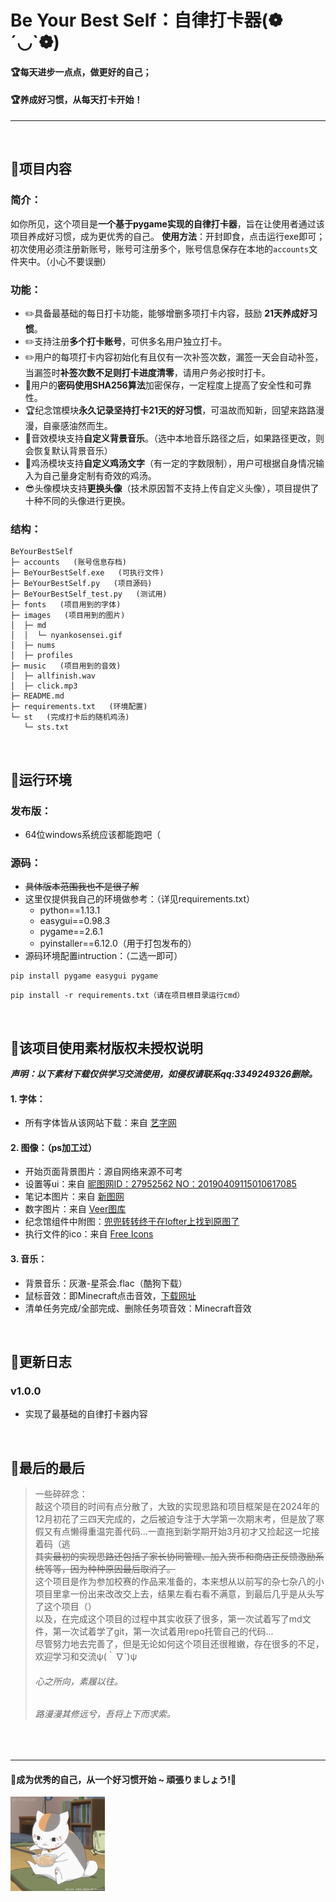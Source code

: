 # Be Your Best Self：自律打卡器(❁´◡`❁)
#### 🏆每天进步一点点，做更好的自己；
#### 🏆养成好习惯，从每天打卡开始！

***

<br/>

## 🎈项目内容
### 简介：
如你所见，这个项目是**一个基于pygame实现的自律打卡器**，旨在让使用者通过该项目养成好习惯，成为更优秀的自己。
**使用方法**：开封即食，点击运行exe即可；初次使用必须注册新账号，账号可注册多个，账号信息保存在本地的`accounts`文件夹中。（小心不要误删）
### 功能：
- ✏️具备最基础的每日打卡功能，能够增删多项打卡内容，鼓励 **21天养成好习惯**。
- ✏️支持注册**多个打卡账号**，可供多名用户独立打卡。
- ✏️用户的每项打卡内容初始化有且仅有一次补签次数，漏签一天会自动补签，当漏签时**补签次数不足则打卡进度清零**，请用户务必按时打卡。
- 🔐用户的**密码使用SHA256算法**加密保存，一定程度上提高了安全性和可靠性。
- 🏆纪念馆模块**永久记录坚持打卡21天的好习惯**，可温故而知新，回望来路路漫漫，自豪感油然而生。
- 🎵音效模块支持**自定义背景音乐**。（选中本地音乐路径之后，如果路径更改，则会恢复默认背景音乐）
- 📒鸡汤模块支持**自定义鸡汤文字**（有一定的字数限制），用户可根据自身情况输入为自己量身定制有奇效的鸡汤。
- 😎头像模块支持**更换头像**（技术原因暂不支持上传自定义头像），项目提供了十种不同的头像进行更换。
### 结构：
```
BeYourBestSelf
├─ accounts   (账号信息存档)
├─ BeYourBestSelf.exe   (可执行文件)
├─ BeYourBestSelf.py   (项目源码)
├─ BeYourBestSelf_test.py   (测试用)
├─ fonts   (项目用到的字体)
├─ images   (项目用到的图片)
│  ├─ md
│  │  └─ nyankosensei.gif
│  ├─ nums
│  ├─ profiles
├─ music   (项目用到的音效)
│  ├─ allfinish.wav
│  ├─ click.mp3
├─ README.md
├─ requirements.txt   (环境配置)
└─ st   (完成打卡后的随机鸡汤)
   └─ sts.txt

```

<br/>

## 🎈运行环境
### 发布版：
- 64位windows系统应该都能跑吧（
### 源码：<p id="here"></p>
- ~~具体版本范围我也不是很了解~~ 
- 这里仅提供我自己的环境做参考：（详见requirements.txt）
  - python==1.13.1
  - easygui==0.98.3
  - pygame==2.6.1
  - pyinstaller==6.12.0（用于打包发布的）
- 源码环境配置intruction：（二选一即可）
```plain
pip install pygame easygui pygame
```
```plain
pip install -r requirements.txt（请在项目根目录运行cmd）
```

<br/>

## 🎈该项目使用素材版权未授权说明
***声明：以下素材下载仅供学习交流使用，如侵权请联系qq:3349249326删除。***
#### 1. 字体：
- 所有字体皆从该网站下载：来自 [艺字网](https://www.yishuzi.cn/)

#### 2. 图像：（ps加工过）
- 开始页面背景图片：源自网络来源不可考
- 设置等ui：来自 [昵图网ID：27952562 NO：20190409115010617085](https://www.nipic.com/show/23575278.html)
- 笔记本图片：来自 [新图网](https://ixintu.com/)
- 数字图片：来自 [Veer图库](www.veer.com)
- 纪念馆组件中附图：[兜兜转转终于在lofter上找到原图了](https://t28563999.lofter.com/post/1cf39d8c_74cc08d)
- 执行文件的ico：来自 [Free Icons](https://icon-icons.com/zh/)

#### 3. 音乐：
- 背景音乐：灰澈-星茶会.flac（酷狗下载）
- 鼠标音效：即Minecraft点击音效，[下载网址](https://www.aigei.com)
- 清单任务完成/全部完成、删除任务项音效：Minecraft音效

<br/>

## 🎈更新日志
### v1.0.0
- 实现了最基础的自律打卡器内容

<br/>

## 🎈最后的最后
> 一些碎碎念：<br/>
> 敲这个项目的时间有点分散了，大致的实现思路和项目框架是在2024年的12月初花了三四天完成的，之后被迫专注于大学第一次期末考，但是放了寒假又有点懒得重温完善代码...一直拖到新学期开始3月初才又捡起这一坨接着码（逃<br/>
> ~~其实最初的实现思路还包括了家长协同管理、加入货币和商店正反馈激励系统等等，因为种种原因最后取消了。~~<br/>
> 这个项目是作为参加校赛的作品来准备的，本来想从以前写的杂七杂八的小项目里拿一份出来改改交上去，结果左看右看不满意，到最后几乎是从头写了这个项目（）<br/>
> 以及，在完成这个项目的过程中其实收获了很多，第一次试着写了md文件，第一次试着学了git，第一次试着用repo托管自己的代码...<br/>
> 尽管努力地去完善了，但是无论如何这个项目还很稚嫩，存在很多的不足，欢迎学习和交流ψ(｀∇´)ψ
> ###### *心之所向，素履以往。*
> ###### *路漫漫其修远兮，吾将上下而求索。*

<br/>

***
<!-- ![努力打卡养成好习惯吧!頑張りましょう!](images/md/nyankosensei.png) -->
#### 🌱成为优秀的自己，从一个好习惯开始 ~ 頑張りましょう!🌱
<img src="images/md/nyankosensei.gif" width="30%">